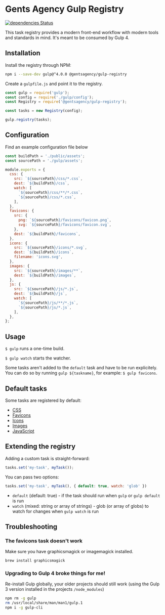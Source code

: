# Gents Agency Gulp Registry

[![dependencies Status](https://david-dm.org/gentsagency/gulp-registry/status.svg)](https://david-dm.org/gentsagency/gulp-registry)

This task registry provides a modern front-end workflow with modern tools and standards in mind. It's meant to be consumed by Gulp 4.

## Installation

Install the registry through NPM:

```sh
npm i --save-dev gulp@^4.0.0 @gentsagency/gulp-registry
```

Create a `gulpfile.js` and point it to the registry.

```js
const gulp = require('gulp');
const config = require('./gulp/config');
const Registry = require('@gentsagency/gulp-registry');

const tasks = new Registry(config);

gulp.registry(tasks);
```

## Configuration

Find an example configuration file below

```js
const buildPath = './public/assets';
const sourcePath = './gulp/assets';

module.exports = {
  css: {
    src: `${sourcePath}/css/*.css`,
    dest: `${buildPath}/css`,
    watch: [
      `${sourcePath}/css/**/*.css`,
      `${sourcePath}/css/*.css`,
    ],
  },
  favicons: {
    src: {
      png: `${sourcePath}/favicons/favicon.png`,
      svg: `${sourcePath}/favicons/favicon.svg`,
    },
    dest: `${buildPath}/favicons`,
  },
  icons: {
    src: `${sourcePath}/icons/*.svg`,
    dest: `${buildPath}/icons`,
    filename: 'icons.svg',
  },
  images: {
    src: `${sourcePath}/images/**`,
    dest: `${buildPath}/images`,
  },
  js: {
    src: `${sourcePath}/js/*.js`,
    dest: `${buildPath}/js`,
    watch: [
      `${sourcePath}/js/**/*.js`,
      `${sourcePath}/js/*.js`,
    ],
  },
};
```

## Usage

`$ gulp` runs a one-time build.

`$ gulp watch` starts the watcher.

Some tasks aren't added to the `default` task and have to be run explicitely.  
You can do so by running `gulp ${taskname}`, for example: `$ gulp favicons`.

## Default tasks

Some tasks are registered by default:

 - [CSS](tasks/css/README.md)
 - [Favicons](tasks/favicons/README.md)
 - [Icons](tasks/icons/README.md)
 - [Images](tasks/images/README.md)
 - [JavaScript](tasks/javascript/README.md)

## Extending the registry

Adding a custom task is straight-forward:

```js
tasks.set('my-task', myTask());
```

You can pass two options:

```js
tasks.set('my-task', myTask(), { default: true, watch: 'glob' })
```

- `default` (default: true) - if the task should run when `gulp` or `gulp default` is run
- `watch` (mixed: string or array of strings) - glob (or array of globs) to watch for changes when `gulp watch` is run

## Troubleshooting

### The favicons task doesn't work

Make sure you have graphicsmagick or imagemagick installed.

```sh
brew install graphicsmagick
```

### Upgrading to Gulp 4 broke things for me!

Re-install Gulp globally, your older projects should still work (using the Gulp 3 version installed in the projects `/node_modules`)

```sh
npm rm -g gulp
rm /usr/local/share/man/man1/gulp.1
npm i -g gulp-cli
```
